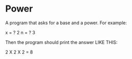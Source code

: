 # Power
A program that asks for a base and a power. For example:

x = ? 2
n = ? 3

Then the program should print the answer LIKE THIS:

2 X 2 X 2 = 8

